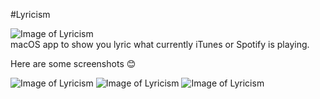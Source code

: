 #Lyricism


![Image of Lyricism](https://github.com/lyc2345/Lyricism/blob/master/Lyricism/Assets.xcassets/AppIcon.appiconset/Icon-32.0%402x.png)  
 macOS app to show you lyric what currently iTunes or Spotify is playing.

Here are some screenshots :blush:

![Image of Lyricism](https://github.com/lyc2345/Lyricism/blob/master/screenshot/Screen%20Shot%202016-07-21%20at%204.34.33%20PM.jpg) 
![Image of Lyricism](https://github.com/lyc2345/Lyricism/blob/master/screenshot/Screen%20Shot%202016-09-20%20at%209.22.59%20AM.jpg) 
![Image of Lyricism](https://github.com/lyc2345/Lyricism/blob/master/screenshot/Screen%20Shot%202016-09-20%20at%209.23.34%20AM.jpg) 





